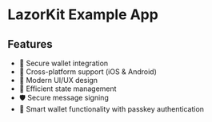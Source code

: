 # LazorKit Example App

## Features

- 🔐 Secure wallet integration
- 📱 Cross-platform support (iOS & Android)
- 🎯 Modern UI/UX design
- 🔄 Efficient state management
- 🛡️ Secure message signing
- 📱 Smart wallet functionality with passkey authentication
